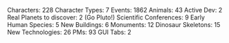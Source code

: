 Characters: 228
Character Types: 7
Events: 1862
Animals: 43
Active Dev: 2
Real Planets to discover: 2 (Go Pluto!)
Scientific Conferences: 9
Early Human Species: 5
New Buildings: 6
Monuments: 12
Dinosaur Skeletons: 15
New Technologies: 26
PMs: 93
GUI Tabs: 2